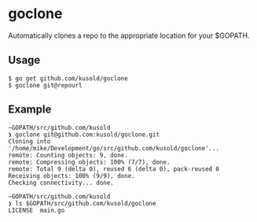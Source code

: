 # goclone
Automatically clones a repo to the appropriate location for your $GOPATH.

## Usage
```
$ go get github.com/kusold/goclone
$ goclone git@repourl
```

## Example
```
~GOPATH/src/github.com/kusold
❯ goclone git@github.com:kusold/goclone.git
Cloning into '/home/mike/Development/go/src/github.com/kusold/goclone'...
remote: Counting objects: 9, done.
remote: Compressing objects: 100% (7/7), done.
remote: Total 9 (delta 0), reused 6 (delta 0), pack-reused 0
Receiving objects: 100% (9/9), done.
Checking connectivity... done.

~GOPATH/src/github.com/kusold
❯ ls $GOPATH/src/github.com/kusold/goclone
LICENSE  main.go
```

